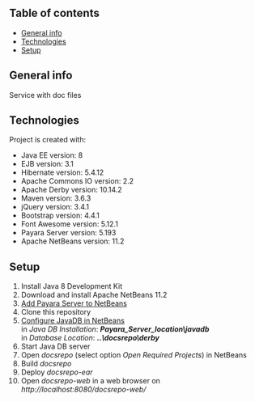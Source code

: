 ## Table of contents
* [General info](#general-info)
* [Technologies](#technologies)
* [Setup](#setup)

## General info
Service with doc files

## Technologies
Project is created with:
* Java EE version: 8
* EJB version: 3.1
* Hibernate version: 5.4.12
* Apache Commons IO version: 2.2
* Apache Derby version: 10.14.2
* Maven version: 3.6.3
* jQuery version: 3.4.1
* Bootstrap version: 4.4.1
* Font Awesome version: 5.12.1
* Payara Server version: 5.193
* Apache NetBeans version: 11.2

## Setup
1. Install Java 8 Development Kit
2. Download and install Apache NetBeans 11.2
3. [Add Payara Server to NetBeans](https://blog.payara.fish/adding-payara-server-to-netbeans)
4. Clone this repository
5. [Configure JavaDB in NetBeans](https://web.csulb.edu/~mopkins/cecs323/netbeans.shtml)  
in *Java DB Installation*: **_Payara_Server_location\javadb_**  
in *Database Location*: **_..\docsrepo\derby_**
6. Start Java DB server
7. Open *docsrepo* (select option *Open Required Projects*) in NetBeans
8. Build *docsrepo*
9. Deploy *docsrepo-ear*
10. Open *docsrepo-web* in a web browser on *http://localhost:8080/docsrepo-web/*
